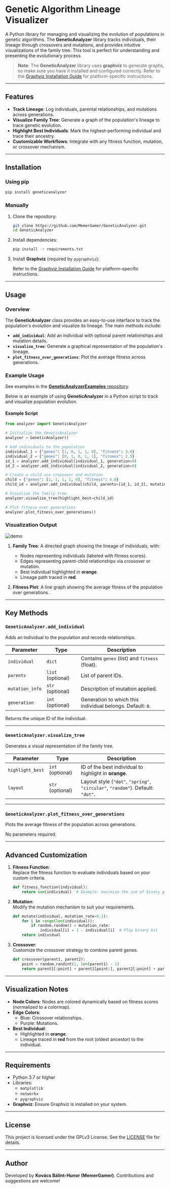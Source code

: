 # Genetic Algorithm Lineage Visualizer

A Python library for managing and visualizing the evolution of populations in genetic algorithms. The **GeneticAnalyzer** library tracks individuals, their lineage through crossovers and mutations, and provides intuitive visualizations of the family tree. This tool is perfect for understanding and presenting the evolutionary process.

> **Note**: The **GeneticAnalyzer** library uses **graphviz** to generate graphs, so make sure you have it installed and configured correctly.
> Refer to the [Graphviz Installation Guide](https://pygraphviz.github.io/documentation/stable/install.html) for platform-specific instructions.

---

## Features

- **Track Lineage**: Log individuals, parental relationships, and mutations across generations.
- **Visualize Family Tree**: Generate a graph of the population's lineage to trace genetic evolution.
- **Highlight Best Individuals**: Mark the highest-performing individual and trace their ancestry.
- **Customizable Workflows**: Integrate with any fitness function, mutation, or crossover mechanism.

---

## Installation

### Using pip

```bash
pip install geneticanalyzer
```

### Manually

1. Clone the repository:

   ```bash
   git clone https://github.com/MemerGamer/GeneticAnalyzer.git
   cd GeneticAnalyzer
   ```

2. Install dependencies:

   ```bash
   pip install -r requirements.txt
   ```

3. Install **Graphviz** (required by `pygraphviz`):

   Refer to the [Graphviz Installation Guide](https://pygraphviz.github.io/documentation/stable/install.html) for platform-specific instructions.

---

## Usage

### Overview

The **GeneticAnalyzer** class provides an easy-to-use interface to track the population's evolution and visualize its lineage. The main methods include:

- **`add_individual`**: Add an individual with optional parent relationships and mutation details.
- **`visualize_tree`**: Generate a graphical representation of the population's lineage.
- **`plot_fitness_over_generations`**: Plot the average fitness across generations.

### Example Usage

See examples in the [**GeneticAnalyzerExamples** repository](https://github.com/MemerGamer/GeneticAnalyzerExamples).

Below is an example of using **GeneticAnalyzer** in a Python script to track and visualize population evolution.

#### Example Script

```python
from analyzer import GeneticAnalyzer

# Initialize the GeneticAnalyzer
analyzer = GeneticAnalyzer()

# Add individuals to the population
individual_1 = {"genes": [1, 0, 1, 1, 0], "fitness": 3.0}
individual_2 = {"genes": [0, 1, 0, 1, 1], "fitness": 2.5}
id_1 = analyzer.add_individual(individual_1, generation=0)
id_2 = analyzer.add_individual(individual_2, generation=0)

# Create a child via crossover and mutation
child = {"genes": [1, 1, 1, 1, 0], "fitness": 4.0}
child_id = analyzer.add_individual(child, parents=[id_1, id_2], mutation_info="Bit flip", generation=1)

# Visualize the family tree
analyzer.visualize_tree(highlight_best=child_id)

# Plot fitness over generations
analyzer.plot_fitness_over_generations()
```

### Visualization Output

![demo](./demo.png)

1. **Family Tree**: A directed graph showing the lineage of individuals, with:

   - Nodes representing individuals (labeled with fitness scores).
   - Edges representing parent-child relationships via crossover or mutation.
   - Best individual highlighted in **orange**.
   - Lineage path traced in **red**.

2. **Fitness Plot**: A line graph showing the average fitness of the population over generations.

---

## Key Methods

### `GeneticAnalyzer.add_individual`

Adds an individual to the population and records relationships.

| Parameter       | Type              | Description                                                |
| --------------- | ----------------- | ---------------------------------------------------------- |
| `individual`    | `dict`            | Contains `genes` (list) and `fitness` (float).             |
| `parents`       | `list` (optional) | List of parent IDs.                                        |
| `mutation_info` | `str` (optional)  | Description of mutation applied.                           |
| `generation`    | `int` (optional)  | Generation to which this individual belongs. Default: `0`. |

Returns the unique ID of the individual.

---

### `GeneticAnalyzer.visualize_tree`

Generates a visual representation of the family tree.

| Parameter        | Type             | Description                                                                     |
| ---------------- | ---------------- | ------------------------------------------------------------------------------- |
| `highlight_best` | `int` (optional) | ID of the best individual to highlight in **orange**.                           |
| `layout`         | `str` (optional) | Layout style (`"dot"`, `"spring"`, `"circular"`, `"random"`). Default: `"dot"`. |

---

### `GeneticAnalyzer.plot_fitness_over_generations`

Plots the average fitness of the population across generations.

No parameters required.

---

## Advanced Customization

1. **Fitness Function**:  
   Replace the fitness function to evaluate individuals based on your custom criteria.

   ```python
   def fitness_function(individual):
       return sum(individual)  # Example: maximize the sum of binary genes
   ```

2. **Mutation**:  
   Modify the mutation mechanism to suit your requirements.

   ```python
   def mutate(individual, mutation_rate=0.1):
       for i in range(len(individual)):
           if random.random() < mutation_rate:
               individual[i] = 1 - individual[i]  # Flip binary bit
       return individual
   ```

3. **Crossover**:  
   Customize the crossover strategy to combine parent genes.

   ```python
   def crossover(parent1, parent2):
       point = random.randint(1, len(parent1) - 1)
       return parent1[:point] + parent2[point:], parent2[:point] + parent1[point:]
   ```

---

## Visualization Notes

- **Node Colors**: Nodes are colored dynamically based on fitness scores (normalized to a colormap).
- **Edge Colors**:
  - Blue: Crossover relationships.
  - Purple: Mutations.
- **Best Individual**:
  - Highlighted in **orange**.
  - Lineage traced in **red** from the root (oldest ancestor) to the individual.

---

## Requirements

- Python 3.7 or higher
- Libraries:
  - `matplotlib`
  - `networkx`
  - `pygraphviz`
- **Graphviz**: Ensure Graphviz is installed on your system.

---

## License

This project is licensed under the GPLv3 License. See the [LICENSE](LICENSE) file for details.

---

## Author

Developed by **Kovács Bálint-Hunor (MemerGamer)**. Contributions and suggestions are welcome!
